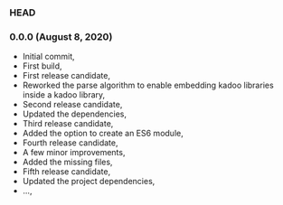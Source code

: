 ### HEAD

### 0.0.0 (August 8, 2020)

  * Initial commit,
  * First build,
  * First release candidate,
  * Reworked the parse algorithm to enable embedding kadoo libraries inside a kadoo library,
  * Second release candidate,
  * Updated the dependencies,
  * Third release candidate,
  * Added the option to create an ES6 module,
  * Fourth release candidate,
  * A few minor improvements,
  * Added the missing files,
  * Fifth release candidate,
  * Updated the project dependencies,
  * ...,
